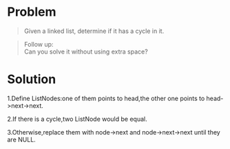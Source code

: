 # Problem
> Given a linked list, determine if it has a cycle in it.  

>Follow up:  
>Can you solve it without using extra space?  

# Solution  

1.Define  ListNodes:one of them points to head,the other one points to head->next->next.

2.If there is a cycle,two ListNode would be equal.  

3.Otherwise,replace them with node->next and node->next->next until they are NULL.  

